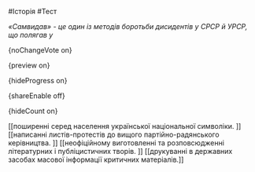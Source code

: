#Історія #Тест

*«Самвидав» - це один із методів боротьби дисидентів у СРСР й УРСР, що полягав у*

{noChangeVote on}

{preview on}

{hideProgress on}

{shareEnable off}

{hideCount on}

[[поширенні серед населення української національної символіки. ]]
[[написанні листів-протестів до вищого партійно-радянського керівництва. ]]
[[неофіційному виготовленні та розповсюдженні літературних і публіцистичних творів. ]]
[[друкуванні в державних засобах масової інформації критичних матеріалів.]]
